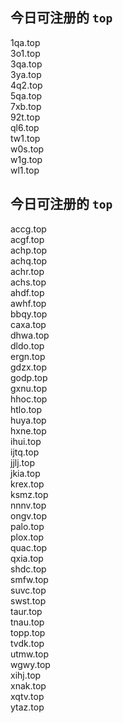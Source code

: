 
## 今日可注册的 `top`
>
1qa.top   
3o1.top   
3qa.top   
3ya.top   
4q2.top   
5qa.top   
7xb.top   
92t.top   
ql6.top   
tw1.top   
w0s.top   
w1g.top   
wl1.top   


## 今日可注册的 `top`
>
accg.top   
acgf.top   
achp.top   
achq.top   
achr.top   
achs.top   
ahdf.top   
awhf.top   
bbqy.top   
caxa.top   
dhwa.top   
dldo.top   
ergn.top   
gdzx.top   
godp.top   
gxnu.top   
hhoc.top   
htlo.top   
huya.top   
hxne.top   
ihui.top   
ijtq.top   
jjlj.top   
jkia.top   
krex.top   
ksmz.top   
nnnv.top   
ongv.top   
palo.top   
plox.top   
quac.top   
qxia.top   
shdc.top   
smfw.top   
suvc.top   
swst.top   
taur.top   
tnau.top   
topp.top   
tvdk.top   
utmw.top   
wgwy.top   
xihj.top   
xnak.top   
xqtv.top   
ytaz.top   

